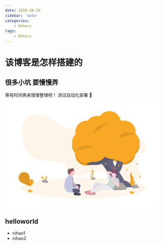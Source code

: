```yaml
---
date: 2020-10-10
sidebar: 'auto'
categories: 
    - Others
tags: 
    - Others
---
```


# 该博客是怎样搭建的

## 很多小坑 要慢慢弄
等有时间再来慢慢整理吧！
测试自动化部署 :100: 

<div style="text-align:center">
    <img src="./imgs/friendship.png" alt="秋天哦" style="width: 550px">
</div>

## helloworld

- nihao1
- nihao2